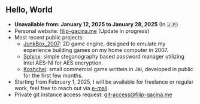 ## Hello, World
- **Unavailable from: January 12, 2025 to January 28, 2025** (In 🇯🇵)
- Personal website: [filip-gacina.me](https://www.filip-gacina.me) (Update in progress)
- Most recent public projects:
  * [JunkBox_2007](https://www.github.com/0xfeefee/JunkBox_2007): 2D game engine, designed to emulate my experience building games on my home computer in 2007.
  * [Sphinx](https://www.github.com/0xfeefee/Sphinx): simple steganography based password manager utilizing Intel AES-NI for AES encryption.
  * [Koshchei](https://github.com/0xfeefee/Koshchei): small commercial game writtein in Jai, developed in public for the first few months.
- Starting from February 1, 2025, I will be available for freelance or regular work, feel free to reach out via [e-mail](mailto:contact@filip-gacina.me).
- Private git instance access request: [git-access@filip-gacina.me](mailto:git-access@filip-gacina.me)
